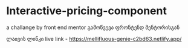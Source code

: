 # Interactive-pricing-component

a challange by front end mentor
გამოწვევა ფრონტენდ მენტორისგან

ლაივის ლინკი
live link - https://mellifluous-genie-c2bd63.netlify.app/
